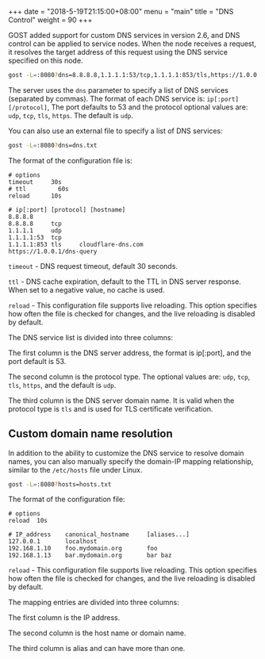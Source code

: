 +++
date = "2018-5-19T21:15:00+08:00"
menu = "main"
title = "DNS Control"
weight = 90
+++

GOST added support for custom DNS services in version 2.6, and DNS control can be applied to service nodes. When the node receives a request, it resolves the target address of this request using the DNS service specified on this node.

```bash
gost -L=:8080?dns=8.8.8.8,1.1.1.1:53/tcp,1.1.1.1:853/tls,https://1.0.0.1/dns-query
```

The server uses the `dns` parameter to specify a list of DNS services (separated by commas). The format of each DNS service is: `ip[:port][/protocol]`, The port defaults to 53 and the protocol optional values are: `udp`, `tcp`, `tls`, `https`. The default is `udp`.

You can also use an external file to specify a list of DNS services:

```bash
gost -L=:8080?dns=dns.txt
```

The format of the configuration file is:

```text
# options
timeout     30s
# ttl         60s
reload      10s

# ip[:port] [protocol] [hostname]
8.8.8.8
8.8.8.8     tcp
1.1.1.1     udp
1.1.1.1:53  tcp
1.1.1.1:853 tls     cloudflare-dns.com
https://1.0.0.1/dns-query
```

`timeout` - DNS request timeout, default 30 seconds.

`ttl` - DNS cache expiration, default to the TTL in DNS server response. When set to a negative value, no cache is used.

`reload` - This configuration file supports live reloading. This option specifies how often the file is checked for changes, and the live reloading is disabled by default.

The DNS service list is divided into three columns:

The first column is the DNS server address, the format is ip[:port], and the port default is 53.

The second column is the protocol type. The optional values are: `udp`, `tcp`, `tls`, `https`, and the default is `udp`.

The third column is the DNS server domain name. It is valid when the protocol type is `tls` and is used for TLS certificate verification.

## Custom domain name resolution

In addition to the ability to customize the DNS service to resolve domain names, you can also manually specify the domain-IP mapping relationship, similar to the `/etc/hosts` file under Linux.

```bash
gost -L=:8080?hosts=hosts.txt
```

The format of the configuration file:

```text
# options
reload  10s

# IP_address    canonical_hostname     [aliases...]
127.0.0.1       localhost
192.168.1.10    foo.mydomain.org       foo
192.168.1.13    bar.mydomain.org       bar baz
```

`reload` - This configuration file supports live reloading. This option specifies how often the file is checked for changes, and the live reloading is disabled by default.

The mapping entries are divided into three columns:

The first column is the IP address.

The second column is the host name or domain name.

The third column is alias and can have more than one.